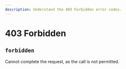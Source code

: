 ```yaml
---
description: Understand the 403 Forbidden error codes.
---
```


# 403 Forbidden

## `forbidden`

Cannot complete the request, as the call is not permitted.
